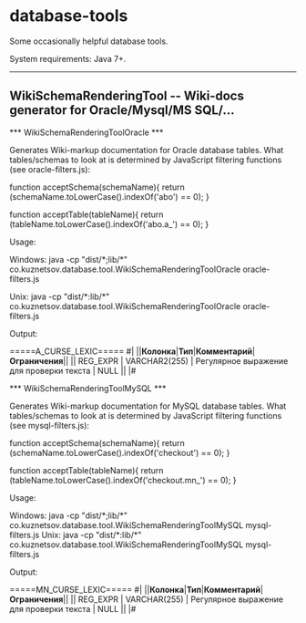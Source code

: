 database-tools
==============

Some occasionally helpful database tools.

System requirements: Java 7+.

-------------------------------------------------------------------------------------
WikiSchemaRenderingTool -- Wiki-docs generator for Oracle/Mysql/MS SQL/...
-------------------------------------------------------------------------------------

*** WikiSchemaRenderingToolOracle ***

Generates Wiki-markup documentation for Oracle database tables. What tables/schemas to look at is determined by
JavaScript filtering functions (see oracle-filters.js):

function acceptSchema(schemaName){
    return (schemaName.toLowerCase().indexOf('abo') == 0);
}

function acceptTable(tableName){
    return (tableName.toLowerCase().indexOf('abo.a_') == 0);
}

Usage:

Windows: java -cp "dist/\*;lib/\*" co.kuznetsov.database.tool.WikiSchemaRenderingToolOracle <Oracle JDBC url> <user password> oracle-filters.js

Unix:    java -cp "dist/\*:lib/\*" co.kuznetsov.database.tool.WikiSchemaRenderingToolOracle <Oracle JDBC url> <user password> oracle-filters.js

Output:

=====A_CURSE_LEXIC=====
#|
||**Колонка**|**Тип**|**Комментарий**|**Ограничения**||
|| REG_EXPR | VARCHAR2(255) | Регулярное выражение для проверки текста | NULL ||
|#


*** WikiSchemaRenderingToolMySQL ***

Generates Wiki-markup documentation for MySQL database tables. What tables/schemas to look at is determined by
JavaScript filtering functions (see mysql-filters.js):

function acceptSchema(schemaName){
    return (schemaName.toLowerCase().indexOf('checkout') == 0);
}

function acceptTable(tableName){
    return (tableName.toLowerCase().indexOf('checkout.mn_') == 0);
}

Usage:

Windows: java -cp "dist/\*;lib/\*" co.kuznetsov.database.tool.WikiSchemaRenderingToolMySQL <MySQL JDBC url> <user password> mysql-filters.js
Unix:    java -cp "dist/\*:lib/\*" co.kuznetsov.database.tool.WikiSchemaRenderingToolMySQL <MySQL JDBC url> <user password> mysql-filters.js


Output:

=====MN_CURSE_LEXIC=====
#|
||**Колонка**|**Тип**|**Комментарий**|**Ограничения**||
|| REG_EXPR | VARCHAR(255) | Регулярное выражение для проверки текста | NULL ||
|#


